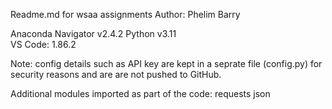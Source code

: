 Readme.md for wsaa assignments 
Author: Phelim Barry  

Anaconda Navigator v2.4.2
Python v3.11   
VS Code: 1.86.2

Note: config details such as API key are kept in a seprate file (config.py) for security reasons and are are not pushed to GitHub.

Additional modules imported as part of the code:
    requests
    json